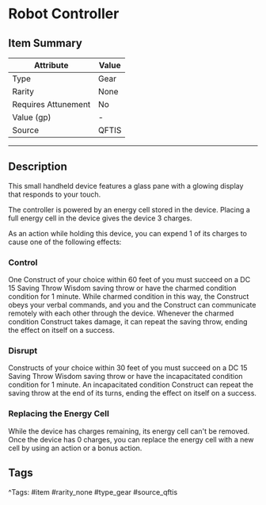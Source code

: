 # Robot Controller

## Item Summary

| Attribute            | Value                        |
|----------------------|------------------------------|
| Type                 | Gear |
| Rarity               | None             |
| Requires Attunement  | No                |
| Value (gp)           | -    |
| Source               | QFTIS |

---

## Description

This small handheld device features a glass pane with a glowing display that responds to your touch.

The controller is powered by an energy cell stored in the device. Placing a full energy cell in the device gives the device 3 charges.

As an action while holding this device, you can expend 1 of its charges to cause one of the following effects:

### Control

One Construct of your choice within 60 feet of you must succeed on a DC 15 Saving Throw Wisdom saving throw or have the charmed condition condition for 1 minute. While charmed condition in this way, the Construct obeys your verbal commands, and you and the Construct can communicate remotely with each other through the device. Whenever the charmed condition Construct takes damage, it can repeat the saving throw, ending the effect on itself on a success.

### Disrupt

Constructs of your choice within 30 feet of you must succeed on a DC 15 Saving Throw Wisdom saving throw or have the incapacitated condition condition for 1 minute. An incapacitated condition Construct can repeat the saving throw at the end of its turns, ending the effect on itself on a success.

### Replacing the Energy Cell

While the device has charges remaining, its energy cell can't be removed. Once the device has 0 charges, you can replace the energy cell with a new cell by using an action or a bonus action.

## Tags

^Tags: #item #rarity_none #type_gear #source_qftis